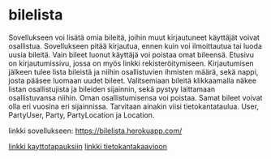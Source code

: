 # bilelista
Sovellukseen voi lisätä omia bileitä, joihin muut kirjautuneet käyttäjät voivat osallistua. Sovellukseen pitää kirjautua, ennen kuin voi ilmoittautua tai luoda uusia bileitä. Vain bileet luonut käyttäjä voi poistaa omat bileensä. Etusivu on kirjautumissivu, jossa on myös linkki rekisteröitymiseen. Kirjautumisen jälkeen tulee lista bileistä ja niihin osallistuvien ihmisten määrä, sekä nappi, josta pääsee luomaan uudet bileet. Valitsemiaan bileitä klikkaamalla näkee listan osallistujista ja bileiden sijainnin, sekä pystyy laittamaan osallistuvansa niihin. Oman osallistumisensa voi poistaa. Samat bileet voivat olla eri vuosina eri sijainnissa.
  Tarvitaan ainakin viisi tietokantataulua. User, PartyUser, Party, PartyLocation ja Location.
  
linkki sovellukseen:
https://bilelista.herokuapp.com/

[linkki kayttotapauksiin](https://github.com/tn1995/bilelista/blob/master/dokumentaatio/kayttotapaukset.txt)
[linkki tietokantakaavioon](https://github.com/tn1995/bilelista/blob/master/dokumentaatio/tietokantakaavio.pdf)